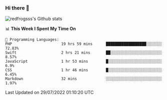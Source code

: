 ### Hi there 👋

<img src="https://github-readme-stats.vercel.app/api?username=redfrogsss&show_icons=true" alt="redfrogsss's Github stats"></img>

<!--START_SECTION:waka-->
📊 **This Week I Spent My Time On** 

```text
💬 Programming Languages: 
PHP                      19 hrs 59 mins      ██████████████████░░░░░░░   72.83% 
Swift                    2 hrs 21 mins       ██░░░░░░░░░░░░░░░░░░░░░░░   8.57% 
JavaScript               1 hr 53 mins        █░░░░░░░░░░░░░░░░░░░░░░░░   6.9% 
CSS                      1 hr 46 mins        █░░░░░░░░░░░░░░░░░░░░░░░░   6.45% 
Markdown                 32 mins             ░░░░░░░░░░░░░░░░░░░░░░░░░   1.97%

```


 Last Updated on 29/07/2022 01:10:20 UTC
<!--END_SECTION:waka-->
